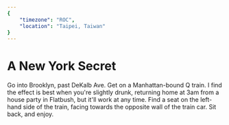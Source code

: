 ```yaml
---
{
	"timezone": "ROC",
	"location": "Taipei, Taiwan"
}
---
```

# A New York Secret

Go into Brooklyn, past DeKalb Ave. Get on a Manhattan-bound Q train. I find the effect is best when you're slightly drunk, returning home at 3am from a house party in Flatbush, but it'll work at any time. Find a seat on the left-hand side of the train, facing towards the opposite wall of the train car. Sit back, and enjoy.
